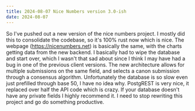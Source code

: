 ```yaml
---
title: 2024-08-07 Nice Numbers version 3.0-ish
date: 2024-08-07
---
```


So I've pushed out a new version of the nice numbers project. I mostly did this to consolidate the codebase, so it's 100% rust now which is nice. The webpage (https://nicenumbers.net) is basically the same, with the charts getting data from the new backend. I basically had to wipe the database and start over, which I wasn't that sad about since I think I may have had a bug in one of the previous client versions. The new architecture allows for multiple submissions on the same field, and selects a canon submission through a consensus algorithm. Unfortunately the database is so slow even just prefilled through base 50, I have no idea why. PostgREST is very nice, it replaced over half the API code which is crazy. If your database doesn't have any private fields I highly recommend it. I need to stop rewriting this project and go do something productive.
